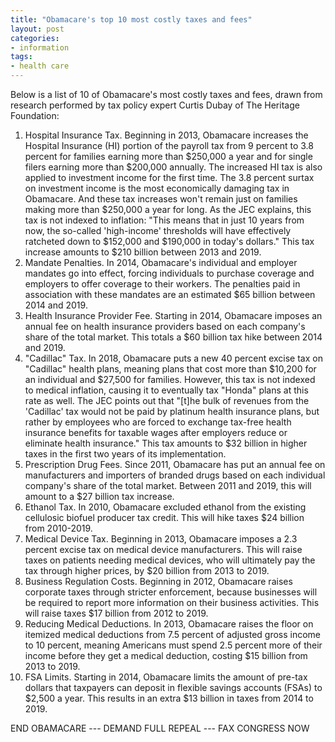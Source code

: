 ```yaml
---
title: "Obamacare's top 10 most costly taxes and fees"
layout: post
categories:
- information
tags:
- health care
---
```


Below is a list of 10 of Obamacare's most costly taxes and fees, drawn from research performed by tax policy expert Curtis Dubay of The Heritage Foundation:

1. Hospital Insurance Tax. Beginning in 2013, Obamacare increases the Hospital Insurance (HI) portion of the payroll tax from 9 percent to 3.8 percent for families earning more than $250,000 a year and for single filers earning more than $200,000 annually. The increased HI tax is also applied to investment income for the first time. The 3.8 percent surtax on investment income is the most economically damaging tax in Obamacare. And these tax increases won't remain just on families making more than $250,000 a year for long. As the JEC explains, this tax is not indexed to inflation: "This means that in just 10 years from now, the so-called 'high-income' thresholds will have effectively ratcheted down to $152,000 and $190,000 in today's dollars." This tax increase amounts to $210 billion between 2013 and 2019.
2. Mandate Penalties. In 2014, Obamacare's individual and employer mandates go into effect, forcing individuals to purchase coverage and employers to offer coverage to their workers. The penalties paid in association with these mandates are an estimated $65 billion between 2014 and 2019.
3. Health Insurance Provider Fee. Starting in 2014, Obamacare imposes an annual fee on health insurance providers based on each company's share of the total market. This totals a $60 billion tax hike between 2014 and 2019.
4. "Cadillac" Tax. In 2018, Obamacare puts a new 40 percent excise tax on "Cadillac" health plans, meaning plans that cost more than $10,200 for an individual and $27,500 for families. However, this tax is not indexed to medical inflation, causing it to eventually tax "Honda" plans at this rate as well. The JEC points out that "\[t\]he bulk of revenues from the 'Cadillac' tax would not be paid by platinum health insurance plans, but rather by employees who are forced to exchange tax-free health insurance benefits for taxable wages after employers reduce or eliminate health insurance." This tax amounts to $32 billion in higher taxes in the first two years of its implementation.
5. Prescription Drug Fees. Since 2011, Obamacare has put an annual fee on manufacturers and importers of branded drugs based on each individual company's share of the total market. Between 2011 and 2019, this will amount to a $27 billion tax increase.
6. Ethanol Tax. In 2010, Obamacare excluded ethanol from the existing cellulosic biofuel producer tax credit. This will hike taxes $24 billion from 2010-2019.
7. Medical Device Tax. Beginning in 2013, Obamacare imposes a 2.3 percent excise tax on medical device manufacturers. This will raise taxes on patients needing medical devices, who will ultimately pay the tax through higher prices, by $20 billion from 2013 to 2019.
8. Business Regulation Costs. Beginning in 2012, Obamacare raises corporate taxes through stricter enforcement, because businesses will be required to report more information on their business activities. This will raise taxes $17 billion from 2012 to 2019.
9. Reducing Medical Deductions. In 2013, Obamacare raises the floor on itemized medical deductions from 7.5 percent of adjusted gross income to 10 percent, meaning Americans must spend 2.5 percent more of their income before they get a medical deduction, costing $15 billion from 2013 to 2019.
10. FSA Limits. Starting in 2014, Obamacare limits the amount of pre-tax dollars that taxpayers can deposit in flexible savings accounts (FSAs) to $2,500 a year. This results in an extra $13 billion in taxes from 2014 to 2019.

END OBAMACARE --- DEMAND FULL REPEAL --- FAX CONGRESS NOW